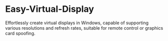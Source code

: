 # Easy-Virtual-Display
Effortlessly create virtual displays in Windows, capable of supporting various resolutions and refresh rates, suitable for remote control or graphics card spoofing.
